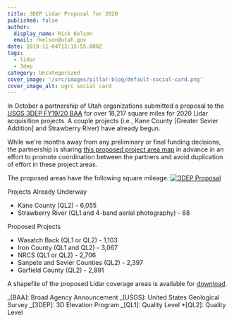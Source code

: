 ```yaml
---
title: 3DEP Lidar Proposal for 2020
published: false
author:
  display_name: Rick Kelson
  email: rkelson@utah.gov
date: 2019-11-04T12:15:55.000Z
tags:
  - lidar
  - 3dep
category: Uncategorized
cover_image: '/src/images/pillar-blog/default-social-card.png'
cover_image_alt: ugrc social card
---
```


In October a partnership of Utah organizations submitted a proposal to the [USGS 3DEP FY19/20 BAA](https://www.usgs.gov/core-science-systems/ngp/3dep/fy1920-usgs-broad-agency-announcement-baa-3d-elevation-program-3dep) for over 18,217 square miles for 2020 Lidar acquisition projects. A couple projects (i.e., Kane County [Greater Sevier Addition] and Strawberry River) have already begun.

While we're months away from any preliminary or final funding decisions, the partnership is sharing [this proposed project area map](/images/404.png)
in advance in an effort to promote coordination between the partners and avoid duplication of effort in these project areas.

The proposed areas have the following square mileage:
[![3DEP Proposal](/images/404.png '2020 3DEP Lidar Proposal A - click for larger image')](/images/404.png)

Projects Already Underway

- Kane County (QL2) - 6,055
- Strawberry River (QL1 and 4-band aerial photography) - 88

Proposed Projects

- Wasatch Back (QL1 or QL2) - 1,103
- Iron County (QL1 and QL2) - 3,067
- NRCS (QL1 or QL2) - 2,706
- Sanpete and Sevier Counties (QL2) - 2,397
- Garfield County (QL2) - 2,891

A shapefile of the proposed Lidar coverage areas is available for [download](https://drive.google.com/a/utah.gov/uc?id=1GgSYIfC_XMFlxtfr6w4w9pa-EyyhbBVN&export=download).

_[BAA]: Broad Agency Announcement
_[USGS]: United States Geological Survey
_[3DEP]: 3D Elevation Program
_[QL1]: Quality Level \*[QL2]: Quality Level
